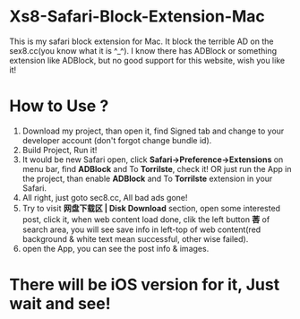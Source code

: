 # Xs8-Safari-Block-Extension-Mac
This is my safari block extension for Mac. It block the terrible AD on the sex8.cc(you know what it is ^_^). I know there has ADBlock or something extension like ADBlock, but no good support for this website,  wish you like it!

# How to Use ?
1. Download my project, than open it, find Signed tab and change to your developer account (don't forgot change bundle id).
2. Build Project, Run it!
3. It would be new Safari open, click **Safari->Preference->Extensions** on menu bar, find **ADBlock** and To **Torrilste**, check it! OR just run the App in the project, than enable **ADBlock** and To **Torrilste** extension in your Safari.
4. All right, just goto sec8.cc, All bad ads gone!
5. Try to visit **网盘下载区 | Disk Download** section, open some interested post, click it, when web content load done, clik the left button **莕** of search area, you will see save info in left-top of web content(red background & white text mean successful, other wise failed).
6. open the App, you can see the post info & images.

# There will be iOS version for it, Just wait and see!
